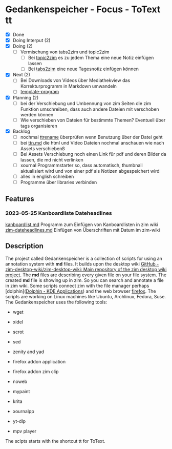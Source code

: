 # Gedankenspeicher - Focus - ToText tt

- [X] Done
- [X] Doing Interput (2)
- [X] Doing (2)
	- [ ] Vermischung von tabs2zim und topic2zim
		- [ ] Bei [topic2zim](topic2zim.md) es zu jedem Thema eine neue Notiz einfügen lassen
		- [ ] Bei [tabs2zim](tabs2zim.md) eine neue Tagesnotiz einfügen können
- [X] Next (2)
	- [ ] Bei Downloads von Videos über Mediathekview das Korrekturprogramm in Markdown umwandeln
	- [ ] [template-program](template-program.md)
- [X] Planning (2)
	- [ ] bei der Verschiebung und Umbennung von zim Seiten die zim Funktion umschreiben, dass auch andere Dateien mit verschoben werden können
	- [ ] Wie verschieben von Dateien für bestimmte Themen? Eventuell über tags organisieren
- [X] Backlog
	- [ ] nochmal [ttrename](ttrename.md) überprüfen wenn Benutzung über der Datei geht
	- [ ] bei [ttn.md](ttn.md) die html und Video Dateien nochmal anschauen wie nach Assets verschiebenß
	- [ ] Bei Assets Verschiebung noch einen Link für pdf und deren Bilder da lassen, die md nicht verlinken
	- [ ] xournal Programmstarter so, dass automatisch, thumbnail aktualisiert wird und von einer pdf als Notizen abgespeichert wird
	- [ ] alles in english schreiben
	- [ ] Programme über libraries verbinden
	
## Features

### 2023-05-25 Kanboardliste Dateheadlines
[kanboardlist.md](kanboardlist.md) Programm zum Einfügen von Kanboardlisten in zim wiki 
[zim-dateheadlines.md](zim-dateheadlines.md) Einfügen von Überschriften mit Datum im zim-wiki


## Description 
The project called Gedankenspeicher is a collection of scripts for using an annotation system with **md** files. It builds upon the desktop wiki [GitHub - zim-desktop-wiki/zim-desktop-wiki: Main repository of the zim desktop wiki project](https://github.com/zim-desktop-wiki/zim-desktop-wiki). The **md** files are describing every given file on your file system. The created **md** file is showing up in zim. So you can search and annotate a file in zim wiki. Some scripts connect zim with the file manager perhaps [dolphin]([Dolphin - KDE Applications](https://apps.kde.org/dolphin/)) and the web browser [firefox](https://www.mozilla.org/en-US/firefox/new/). The scripts are working on Linux machines like Ubuntu, Archlinux, Fedora, Suse. The Gedankenspeicher uses the following tools:

- wget

- xidel

- scrot

- sed

- zenity and yad

- firefox addon application

- firefox addon zim clip

- noweb

- mypaint

- krita

- xournalpp

- yt-dlp

- mpv player

The scipts starts with the shortcut tt for ToText. 
